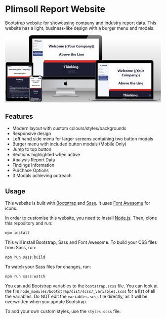 # Plimsoll Report Website

Bootstrap website for showcasing company and industry report data. This website has a light, business-like design with a burger menu and modals.

<img src="/images/portfolio-screen.png"  />

## Features

- Modern layout with custom colours/styles/backgrounds
- Responsive design
- Left hand side menu for larger screens containing two button modals
- Burger menu with included button modals (Mobile Only)
- Jump to top button
- Sections highlighted when active
- Analysis Report Data
- Findings Information
- Purchase Options
- 3 Modals achieving outreach

## Usage

This website is built with [Bootstrap](https://getbootstrap.com/) and [Sass](https://sass-lang.com/). It uses [Font Awesome](https://fontawesome.com/) for icons.

In order to customise this website, you need to install [Node.js](https://nodejs.org/en/). Then, clone this repository and run:

```bash
npm install
```

This will install Bootstrap, Sass and Font Awesome. To build your CSS files from Sass, run:

```bash
npm run sass:build
```

To watch your Sass files for changes, run:

```bash
npm run sass:watch
```

You can add Bootstrap variables to the `bootstrap.scss` file. You can look at the file `node_modules/bootstrap/dist/scss/_variables.scss` for a list of all the variables. Do NOT edit the `variables.scss` file directly, as it will be overwritten when you update Bootstrap.

To add your own custom styles, use the `styles.scss` file.
